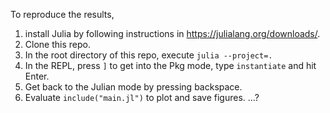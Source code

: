 To reproduce the results,

1. install Julia by following instructions in https://julialang.org/downloads/.
2. Clone this repo.
3. In the root directory of this repo, execute `julia --project=.`
4. In the REPL, press `]` to get into the Pkg mode, type `instantiate` and hit Enter.
5. Get back to the Julian mode by pressing backspace.
6. Evaluate `include("main.jl")` to plot and save figures. ...?
